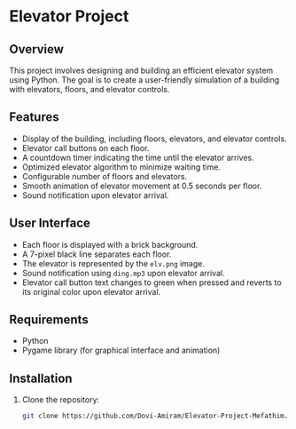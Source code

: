 # Elevator Project

## Overview

This project involves designing and building an efficient elevator system using Python. The goal is to create a user-friendly simulation of a building with elevators, floors, and elevator controls.

## Features

- Display of the building, including floors, elevators, and elevator controls.
- Elevator call buttons on each floor.
- A countdown timer indicating the time until the elevator arrives.
- Optimized elevator algorithm to minimize waiting time.
- Configurable number of floors and elevators.
- Smooth animation of elevator movement at 0.5 seconds per floor.
- Sound notification upon elevator arrival.

## User Interface

- Each floor is displayed with a brick background.
- A 7-pixel black line separates each floor.
- The elevator is represented by the `elv.png` image.
- Sound notification using `ding.mp3` upon elevator arrival.
- Elevator call button text changes to green when pressed and reverts to its original color upon elevator arrival.

## Requirements

- Python
- Pygame library (for graphical interface and animation)

## Installation

1. Clone the repository:
   ```bash
   git clone https://github.com/Dovi-Amiram/Elevator-Project-Mefathim.git
